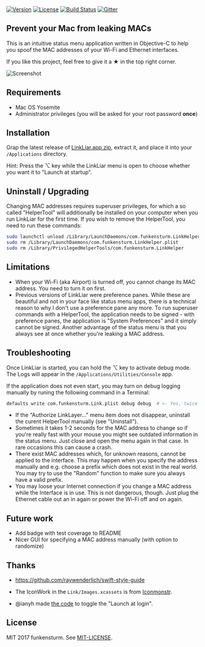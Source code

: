 [![Version](https://img.shields.io/github/release/halo/LinkLiar.svg?style=flat&label=version)](https://github.com/halo/LinkLiar/releases)
[![License](https://img.shields.io/badge/license-MIT-blue.svg?style=flat)](https://github.com/halo/LinkLiar/blob/master/LICENSE.md)
[![Build Status](https://travis-ci.org/halo/LinkLiar.svg?branch=master)](https://travis-ci.org/halo/LinkLiar)
[![Gitter](https://badges.gitter.im/Join%20Chat.svg)](https://gitter.im/halo/LinkLiar)

## Prevent your Mac from leaking MACs

This is an intuitive status menu application written in Objective-C to help you spoof the MAC addresses of your Wi-Fi and Ethernet interfaces.

If you like this project, feel free to give it a ★ in the top right corner.

![Screenshot](https://cdn.rawgit.com/halo/LinkLiar/master/docs/screenshot_2.1.0.png)

## Requirements

* Mac OS Yosemite
* Administrator privileges (you will be asked for your root password **once**)

## Installation

Grap the latest release of [LinkLiar.app.zip](https://github.com/halo/LinkLiar/releases/latest), extract it, and place it into your `/Applications` directory.

Hint: Press the ⌥ key while the LinkLiar menu is open to choose whether you want it to "Launch at startup".

## Uninstall / Upgrading

Changing MAC addresses requires superuser privileges, for which a so called "HelperTool" will additionally be installed on your computer when you run LinkLiar for the first time. If you wish to remove the HelperTool, you need to run these commands:

```bash
sudo launchctl unload /Library/LaunchDaemons/com.funkensturm.LinkHelper.plist
sudo rm /Library/LaunchDaemons/com.funkensturm.LinkHelper.plist
sudo rm /Library/PrivilegedHelperTools/com.funkensturm.LinkHelper
```

## Limitations

* When your Wi-Fi (aka Airport) is turned off, you cannot change its MAC address. You need to turn it on first.
* Previous versions of LinkLiar were preference panes. While these are beautiful and not in your face like status menu apps, there is a technical reason to why I don't use a preference pane any more. To run superuser commands with a HelperTool, the application needs to be signed - with preference panes, the application is "System Preferences" and it simply cannot be signed. Another advantage of the status menu is that you always see at once whether you're leaking a MAC address.

## Troubleshooting

Once LinkLiar is started, you can hold the ⌥ key to activate debug mode. The Logs will appear in the `/Applications/Utilities/Console` app.

If the application does not even start, you may turn on debug logging manually by runing the following command in a Terminal:

```bash
defaults write com.funkensturm.Link.plist debug debug  # <- Yes, twice "debug"
```

* If the "Authorize LinkLayer..." menu item does not disappear, uninstall the curent HelperTool manually (see "Uninstall").
* Sometimes it takes 1-2 seconds for the MAC address to change so if you're really fast with your mouse you might see outdated information in the status menu. Just close and open the menu again in that case. In rare occasions this can cause a crash.
* There exist MAC addresses which, for unknown reasons, cannot be applied to the interface. This may happen when you specify the address manually and e.g. choose a prefix which does not exist in the real world. You may try to use the "Random" function to make sure you always have a valid prefix.
* You may loose your Internet connection if you change a MAC address while the Interface is in use. This is not dangerous, though. Just plug the Ethernet cable out an in again or power the Wi-Fi off and on again.

## Future work

* Add badge with test coverage to README
* Nicer GUI for specifying a MAC address manually (with option to randomize)

## Thanks
* https://github.com/raywenderlich/swift-style-guide

* The IconWork in the `Link/Images.xcassets` is from [Iconmonstr](http://iconmonstr.com).
* @ianyh made [the code](https://github.com/ianyh/IYLoginItem) to toggle the "Launch at login".

## License

MIT 2017 funkensturm. See [MIT-LICENSE](https://github.com/halo/LinkLiar/blob/master/LICENSE.md).
